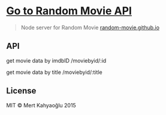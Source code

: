 # [Go to Random Movie API](https://random-movie.herokuapp.com)

> Node server for Random Movie [random-movie.github.io](http://random-movie.github.io/)

## API

get movie data by imdbID
/moviebyid/:id

get movie data by title
/moviebyid/:title

## License

MIT © Mert Kahyaoğlu 2015
